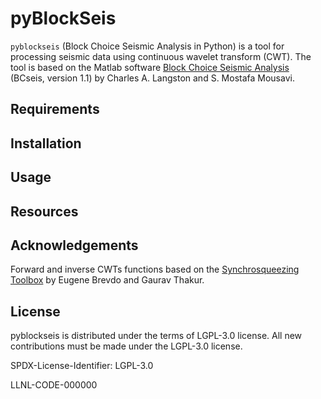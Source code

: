pyBlockSeis
===========
`pyblockseis` (Block Choice Seismic Analysis in Python) is a tool for processing seismic data using
continuous wavelet transform (CWT). The tool is based on the Matlab software
[Block Choice Seismic Analysis](http://www.ceri.memphis.edu/people/clangstn/software.html) (BCseis, version 1.1) by Charles A. Langston and S. Mostafa Mousavi.

Requirements
------------

Installation
------------

Usage
-----

Resources
---------

Acknowledgements
----------------
Forward and inverse CWTs functions based on the 
[Synchrosqueezing Toolbox](https://github.com/ebrevdo/synchrosqueezing) by Eugene Brevdo and Gaurav Thakur.

License
-------
pyblockseis is distributed under the terms of LGPL-3.0 license.
All new contributions must be made under the LGPL-3.0 license.

SPDX-License-Identifier: LGPL-3.0

LLNL-CODE-000000
